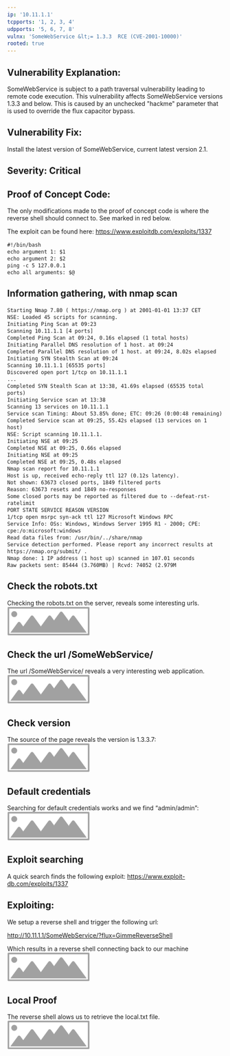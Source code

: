 ```yaml
---
ip: '10.11.1.1'
tcpports: '1, 2, 3, 4'
udpports: '5, 6, 7, 8'
vulnx: 'SomeWebService &lt;= 1.3.3  RCE (CVE-2001-10000)'
rooted: true
---
```


## Vulnerability Explanation:
SomeWebService is subject to a path traversal vulnerability leading to
remote code execution. This vulnerability affects SomeWebService versions 1.3.3 and below. This is
caused by an unchecked "hackme" parameter that is used to override the flux capacitor bypass.

## Vulnerability Fix:
Install the latest version of SomeWebService, current latest version 2.1.

## Severity: Critical

## Proof of Concept Code:
The only modifications made to the proof of concept code is where the reverse
shell should connect to. See marked in red below.

The exploit can be found here:
https://www.exploitdb.com/exploits/1337

```{4}
#!/bin/bash
echo argument 1: $1
echo argument 2: $2
ping -c 5 127.0.0.1
echo all arguments: $@
```

## Information gathering, with nmap scan
```
Starting Nmap 7.80 ( https://nmap.org ) at 2001-01-01 13:37 CET
NSE: Loaded 45 scripts for scanning.
Initiating Ping Scan at 09:23
Scanning 10.11.1.1 [4 ports]
Completed Ping Scan at 09:24, 0.16s elapsed (1 total hosts)
Initiating Parallel DNS resolution of 1 host. at 09:24
Completed Parallel DNS resolution of 1 host. at 09:24, 8.02s elapsed
Initiating SYN Stealth Scan at 09:24
Scanning 10.11.1.1 [65535 ports]
Discovered open port 1/tcp on 10.11.1.1
...
Completed SYN Stealth Scan at 13:38, 41.69s elapsed (65535 total ports)
Initiating Service scan at 13:38
Scanning 13 services on 10.11.1.1
Service scan Timing: About 53.85% done; ETC: 09:26 (0:00:48 remaining)
Completed Service scan at 09:25, 55.42s elapsed (13 services on 1 host)
NSE: Script scanning 10.11.1.1.
Initiating NSE at 09:25
Completed NSE at 09:25, 0.66s elapsed
Initiating NSE at 09:25
Completed NSE at 09:25, 0.48s elapsed
Nmap scan report for 10.11.1.1
Host is up, received echo-reply ttl 127 (0.12s latency).
Not shown: 63673 closed ports, 1849 filtered ports
Reason: 63673 resets and 1849 no-responses
Some closed ports may be reported as filtered due to --defeat-rst-ratelimit
PORT STATE SERVICE REASON VERSION
1/tcp open msrpc syn-ack ttl 127 Microsoft Windows RPC
Service Info: OSs: Windows, Windows Server 1995 R1 - 2000; CPE: cpe:/o:microsoft:windows
Read data files from: /usr/bin/../share/nmap
Service detection performed. Please report any incorrect results at https://nmap.org/submit/ .
Nmap done: 1 IP address (1 host up) scanned in 107.01 seconds
Raw packets sent: 85444 (3.760MB) | Rcvd: 74052 (2.979M
```
## Check the robots.txt
Checking the robots.txt on the server, reveals some interesting urls.
![](screenshot.png)

## Check the url /SomeWebService/
The url /SomeWebService/ reveals a very interesting web application.
![](screenshot.png)

## Check version
The source of the page reveals the version is 1.3.3.7:
![](screenshot.png)

## Default credentials
Searching for default credentials works and we find “admin/admin”:
![](screenshot.png)

## Exploit searching
A quick search finds the following exploit:
https://www.exploit-db.com/exploits/1337

## Exploiting:
We setup a reverse shell and trigger the following url:

http://10.11.1.1/SomeWebService/?flux=GimmeReverseShell

Which results in a reverse shell connecting back to our machine
![](screenshot.png)

## Local Proof
The reverse shell alows us to retrieve the local.txt file.
![](screenshot.png)

